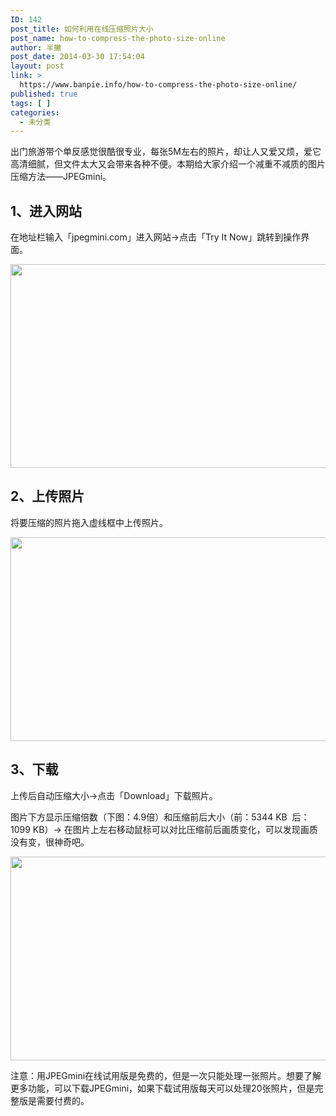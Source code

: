 ```yaml
---
ID: 142
post_title: 如何利用在线压缩照片大小
post_name: how-to-compress-the-photo-size-online
author: 半撇
post_date: 2014-03-30 17:54:04
layout: post
link: >
  https://www.banpie.info/how-to-compress-the-photo-size-online/
published: true
tags: [ ]
categories:
  - 未分类
---
```

出门旅游带个单反感觉很酷很专业，每张5M左右的照片，却让人又爱又烦，爱它高清细腻，但文件太大又会带来各种不便。本期给大家介绍一个减重不减质的图片压缩方法——JPEGmini。

## 1、进入网站

在地址栏输入「jpegmini.com」进入网站->点击「Try It Now」跳转到操作界面。

[<img class="alignnone size-full wp-image-2709" src="http://www.banpie.info/wp-content/uploads/2019/04/unnamed-file-214.jpg" width="620" height="326" alt="" />][1]

## 2、上传照片

将要压缩的照片拖入虚线框中上传照片。

[<img class="alignnone size-full wp-image-2711" src="http://www.banpie.info/wp-content/uploads/2019/04/unnamed-file-215.jpg" width="620" height="326" alt="" />][2]

## 3、下载

上传后自动压缩大小->点击「Download」下载照片。

图片下方显示压缩倍数（下图：4.9倍）和压缩前后大小（前：5344 KB  后：1099 KB）-> 在图片上左右移动鼠标可以对比压缩前后画质变化，可以发现画质没有变，很神奇吧。

[<img class="alignnone size-full wp-image-2712" src="http://www.banpie.info/wp-content/uploads/2019/04/unnamed-file-216.jpg" width="620" height="326" alt="" />][3]

注意：用JPEGmini在线试用版是免费的，但是一次只能处理一张照片。想要了解更多功能，可以下载JPEGmini，如果下载试用版每天可以处理20张照片，但是完整版是需要付费的。

 [1]: http://www.banpie.info/wp-content/uploads/2019/04/unnamed-file-214.jpg
 [2]: http://www.banpie.info/wp-content/uploads/2019/04/unnamed-file-215.jpg
 [3]: http://www.banpie.info/wp-content/uploads/2019/04/unnamed-file-216.jpg